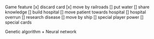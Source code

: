 Game feature
[x] discard card
[x] move by railroads
[] put water
[] share knowledge
[] build hospital
[] move patient towards hospital
[] hospital overrun
[] research disease
[] move by ship
[] special player power
[] special cards


Genetic algorithm + Neural network